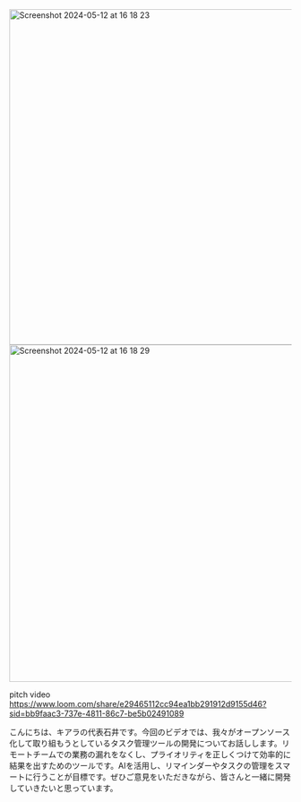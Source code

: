 
<img width="599" alt="Screenshot 2024-05-12 at 16 18 23" src="https://github.com/Kiara-Dev-Team/magic-reminder/assets/10541717/a532b71b-27ae-48a0-a847-10d5a480c6c9">
<img width="602" alt="Screenshot 2024-05-12 at 16 18 29" src="https://github.com/Kiara-Dev-Team/magic-reminder/assets/10541717/1f5c28b1-9614-4f21-a8be-a6ffaab8f4e3">

pitch video 
https://www.loom.com/share/e29465112cc94ea1bb291912d9155d46?sid=bb9faac3-737e-4811-86c7-be5b02491089

こんにちは、キアラの代表石井です。今回のビデオでは、我々がオープンソース化して取り組もうとしているタスク管理ツールの開発についてお話しします。リモートチームでの業務の漏れをなくし、プライオリティを正しくつけて効率的に結果を出すためのツールです。AIを活用し、リマインダーやタスクの管理をスマートに行うことが目標です。ぜひご意見をいただきながら、皆さんと一緒に開発していきたいと思っています。
